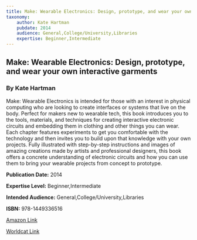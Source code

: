 ```yaml
---
title: Make: Wearable Electronics: Design, prototype, and wear your own interactive garments
taxonomy:
	author: Kate Hartman
	pubdate: 2014
	audience: General,College/University,Libraries
	expertise: Beginner,Intermediate
---
```

## Make: Wearable Electronics: Design, prototype, and wear your own interactive garments
### By Kate Hartman
Make: Wearable Electronics is intended for those with an interest in physical computing who are looking to create interfaces or systems that live on the body. Perfect for makers new to wearable tech, this book introduces you to the tools, materials, and techniques for creating interactive electronic circuits and embedding them in clothing and other things you can wear.   Each chapter features experiments to get you comfortable with the technology and then invites you to build upon that knowledge with your own projects. Fully illustrated with step-by-step instructions and images of amazing creations made by artists and professional designers, this book offers a concrete understanding of electronic circuits and how you can use them to bring your wearable projects from concept to prototype.

**Publication Date:** 2014

**Expertise Level:** Beginner,Intermediate

**Intended Audience:** General,College/University,Libraries

**ISBN:** 978-1449336516

[Amazon Link](https://www.amazon.com/Make-Wearable-Electronics-prototype-interactive-ebook/dp/B00MNTH1H6)

[Worldcat Link]()